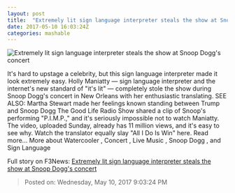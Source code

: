 ```yaml
---
layout: post
title:  "Extremely lit sign language interpreter steals the show at Snoop Dogg's concert"
date: 2017-05-10 16:03:24Z
categories: mashable
---
```


![Extremely lit sign language interpreter steals the show at Snoop Dogg's concert](http://i.amz.mshcdn.com/-ao_4aF4Ve-VaYFGvNRedkEwOL8=/1200x630/2017%2F05%2F10%2Fd4%2F72b8171d45c24e148a62528d223b7498.ab3ab.png)

It's hard to upstage a celebrity, but this sign language interpreter made it look extremely easy. Holly Maniatty — sign language interpreter and the internet's new standard of "it's lit" — completely stole the show during Snoop Dogg's concert in New Orleans with her enthusiastic translating. SEE ALSO: Martha Stewart made her feelings known standing between Trump and Snoop Dogg The Good Life Radio Show shared a clip of Snoop's performing "P.I.M.P.," and it's seriously impossible not to watch Maniatty. The video, uploaded Sunday, already has 11 million views, and it's easy to see why. Watch the translator equally slay "All I Do Is Win" here. Read more... More about Watercooler , Concert , Live Music , Snoop Dogg , and Sign Language


Full story on F3News: [Extremely lit sign language interpreter steals the show at Snoop Dogg's concert](http://www.f3nws.com/n/NSbG3H)

> Posted on: Wednesday, May 10, 2017 9:03:24 PM
